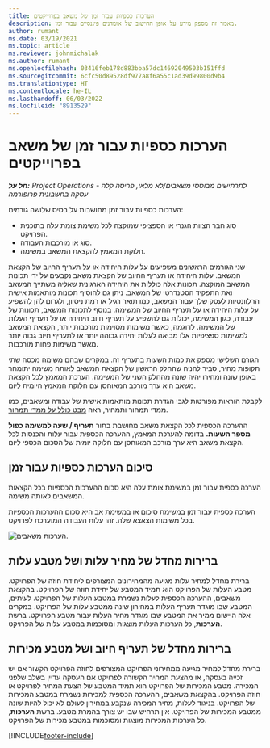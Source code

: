 ```yaml
---
title: הערכות כספיות עבור זמן של משאב בפרוייקטים
description: מאמר זה מספק מידע על אופן החישוב של אומדנים פיננסיים עבור זמן.
author: rumant
ms.date: 03/19/2021
ms.topic: article
ms.reviewer: johnmichalak
ms.author: rumant
ms.openlocfilehash: 03416feb178d883bba57dc14692049503b151ffd
ms.sourcegitcommit: 6cfc50d89528df977a8f6a55c1ad39d99800d9b4
ms.translationtype: HT
ms.contentlocale: he-IL
ms.lasthandoff: 06/03/2022
ms.locfileid: "8913529"
---
```

# <a name="financial-estimates-for-resource-time-on-projects"></a>הערכות כספיות עבור זמן של משאב בפרוייקטים

_**חל על:** Project Operations לתרחישים מבוססי משאבים/לא מלאי, פריסה קלה - עסקה בחשבונית פרופורמה_

הערכות כספיות עבור זמן מחושבות על בסיס שלושה גורמים: 

- סוג חבר הצוות הגנרי או הספציפי שמוקצה לכל משימת צומת עלה בתוכנית הפרויקט. 
- סוג או מורכבות העבודה.
- חלוקת המאמץ להקצאת המשאב במשימה. 

שני הגורמים הראשונים משפיעים על עלות היחידה או על תעריף החיוב של הקצאת המשאב. עלות היחידה או תעריף החיוב של הקצאת משאב נקבעים על ידי תכונות המשאב המוקצה. תכונות אלה כוללות את היחידה הארגונית שאליה משתייך המשאב ואת התפקיד הסטנדרטי של המשאב. ניתן גם להוסיף תכונות מותאמות אישית הרלוונטיות לעסק שלך עבור המשאב, כמו תואר רגיל או רמת ניסיון, ולגרום להן להשפיע על עלות היחידה או על תעריף החיוב של המשימה.
בנוסף לתכונות המשאב, תכונות של עבודה, כגון המשימה, יכולות גם להשפיע על תעריף חיוב היחידה או על תעריף העלות של המשימה. לדוגמה, כאשר משימות מסוימות מורכבות יותר, הקצאת המשאב למשימות ספציפיות אלו מביאה לעלות יחידה גבוהה יותר או לתעריף חיוב גבוה יותר מאשר משימות פחות מורכבות.   

הגורם השלישי מספק את כמות השעות בתעריף זה. במקרים שבהם משימה מכסה שתי תקופות מחיר, סביר להניח שהחלק הראשון של הקצאת המשאב לאותה משימה יתומחר באופן שונה ומחירו יהיה שונה מהחלק השני של המשימה. הערכת המאמץ לכל הקצאת משאב היא ערך מורכב המאוחסן עם חלוקת המאמץ היומית ליום.

לקבלת הוראות מפורטות לגבי הגדרת תכונות מותאמות אישית של עבודה ומשאבים, כמו ממדי תמחור ותמחיר, ראה [‏‫מבט כולל על ממדי תמחור‬](../pricing-costing/pricing-dimensions-overview.md).

ההערכה הכספית לכל הקצאת משאב מחושבת בתור **תעריף / שעה למשימה כפול מספר השעות.**  בדומה להערכת המאמץ, ההערכה הכספית עבור עלות והכנסות לכל הקצאת משאב היא ערך מורכב המאוחסן עם חלוקה יומית של הסכום הכספי ליום. 

## <a name="summarizing-financial-estimates-for-time"></a>סיכום הערכות כספיות עבור זמן
הערכה כספית עבור זמן במשימת צומת עלה היא סכום ההערכות הכספיות בכל הקצאות המשאבים לאותה משימה.

הערכה כספית עבור זמן במשימת סיכום או במשימת אב היא סכום ההערכות הכספיות בכל משימות הצאצא שלה. זהו עלות העבודה המוערכת לפרויקט. 

![הערכות משאבים.](./media/navigation12.png)

## <a name="default-cost-price-and-cost-currency"></a>ברירות מחדל של מחיר עלות ושל מטבע עלות

ברירת מחדל למחיר עלות מגיעה מהמחירונים המצורפים ליחידת חוזה של הפרויקט. מטבע העלות של הפרויקט הוא תמיד המטבע של יחידת חוזה של הפרויקט. בהקצאת משאבים, ההערכה הכספית לעלות נשמרת במטבע העלות של הפרויקט. לעיתים, המטבע שבו מוגדר תעריף העלות במחירון שונה ממטבע עלות של הפרויקט. במקרים אלה היישום ממיר את המטבע שבו מוגדר מחיר העלות עבור מטבע הפרויקט. ברשת **הערכות**, כל הערכות העלות מוצגות ומסוכמות במטבע עלות של הפרויקט. 

## <a name="default-bill-rate-and-sales-currency"></a>ברירות מחדל של תעריף חיוב ושל מטבע מכירות

ברירת מחדל למחיר מגיעה ממחירוני הפרויקט המצורפים לחוזה הפרויקט הקשור אם יש זכייה בעסקה, או מהצעת המחיר הקשורה לפרויקט אם העסקה עדיין בשלב שלפני המכירה. מטבע המכירות של הפרויקט הוא תמיד המטבע של הצעת המחיר לפרויקט או חוזה הפרויקט. בהקצאת משאבים, ההערכה הכספית למכירות נשמרת במטבע המכירות של הפרויקט. בניגוד לעלות, מחיר המכירה שנקבע במחירון לעולם לא יכול להיות שונה ממטבע המכירות של הפרויקט. אין תרחיש שבו יש צורך בהמרת מטבע. ברשת **הערכות**, כל הערכות המכירות מוצגות ומסוכמות במטבע מכירות של הפרויקט. 

[!INCLUDE[footer-include](../includes/footer-banner.md)]
